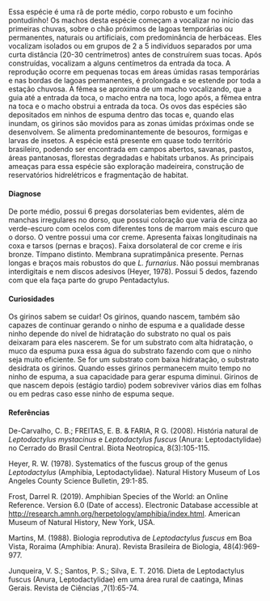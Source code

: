 ﻿Essa espécie é uma rã de porte médio, corpo robusto e um focinho pontudinho! Os machos desta espécie começam a vocalizar no início das primeiras chuvas, sobre o chão próximos de lagoas temporárias ou permanentes, naturais ou artificiais, com predominância de herbáceas. Eles vocalizam isolados ou em grupos de 2 a 5 indivíduos separados por uma curta distância (20-30 centrímetros) antes de construírem suas tocas. Após construídas, vocalizam a alguns centímetros da entrada da toca. 
A reprodução ocorre em pequenas tocas em áreas úmidas rasas temporárias e nas bordas de lagoas permanentes, é prolongada e se estende por toda a estação chuvosa. A fêmea se aproxima de um macho vocalizando, que a guia até a entrada da toca, o macho entra na toca, logo após, a fêmea entra na toca e o macho obstrui a entrada da toca. 
Os ovos das espécies são depositados em ninhos de espuma dentro das tocas e, quando elas inundam, os girinos são movidos para as zonas úmidas próximas onde se desenvolvem. 
Se alimenta predominantemente de besouros, formigas e larvas de insetos. A espécie está presente em quase todo território brasileiro, podendo ser encontrada em campos abertos, savanas, pastos, áreas pantanosas, florestas degradadas e habitats urbanos. As principais ameaças para essa espécie são exploração madeireira, construção de reservatórios hidrelétricos e fragmentação de habitat.


#### Diagnose
De porte médio, possui 6 pregas dorsolaterias bem evidentes, além de manchas irregulares no dorso, que possui coloração que varia de cinza ao verde-escuro com ocelos com diferentes tons de marrom mais escuro que o dorso. O ventre possui uma cor creme. Apresenta faixas longitudinais na coxa e tarsos (pernas e braços). Faixa dorsolateral de cor creme e íris bronze. Tímpano distinto. Membrana supratimpânica presente. Pernas longas e braços mais robustos do que *L. furnarius*. Não possui membranas interdigitais e nem discos adesivos (Heyer, 1978). Possui 5 dedos, fazendo com que ela faça parte do grupo Pentadactylus.
 
#### Curiosidades
Os girinos sabem se cuidar!
Os girinos, quando nascem, também são capazes de continuar gerando o ninho de espuma e a qualidade desse ninho depende do nível de hidratação do substrato no qual os pais deixaram para eles nascerem. Se for um substrato com alta hidratação, o muco da espuma puxa essa água do substrato fazendo com que o ninho seja muito eficiente. Se for um substrato com baixa hidratação, o substrato desidrata os girinos. Quando esses girinos permanecem muito tempo no ninho de espuma, a sua capacidade para gerar espuma diminui. Girinos de que nascem depois (estágio tardio) podem sobreviver vários dias em folhas ou em pedras caso esse ninho de espuma seque.
 
#### Referências
De-Carvalho, C. B.; FREITAS, E. B. & FARIA, R G. (2008). História natural de *Leptodactylus mystacinus* e *Leptodactylus fuscus* (Anura: Leptodactylidae) no Cerrado do Brasil Central. Biota Neotropica, 8(3):105-115.


Heyer, R. W. (1978). Systematics of the fuscus group of the genus *Leptodactylus* (Amphibia, Leptodactylidae). Natural History Museum of Los Angeles County Science Bulletin, 29:1-85.


Frost, Darrel R. (2019). Amphibian Species of the World: an Online Reference. Version 6.0 (Date of access). Electronic Database accessible at http://research.amnh.org/herpetology/amphibia/index.html. American Museum of Natural History, New York, USA.
 
Martins, M. (1988). Biologia reprodutiva de *Leptodactylus fuscus* em Boa Vista, Roraima (Amphibia: Anura). Revista Brasileira de Biologia, 48(4):969-977.


Junqueira, V. S.; Santos, P. S.; Silva, E. T. 2016. Dieta de Leptodactylus fuscus (Anura, Leptodactylidae) em uma área rural de caatinga, Minas Gerais. Revista de Ciências ,7(1):65-74.